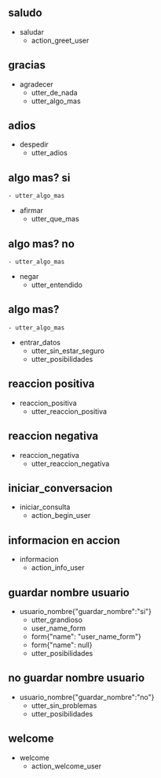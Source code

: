 ## saludo
* saludar
    - action_greet_user

## gracias
* agradecer
    - utter_de_nada
    - utter_algo_mas

## adios
* despedir
    - utter_adios

## algo mas? si
    - utter_algo_mas
* afirmar
    - utter_que_mas

## algo mas? no
    - utter_algo_mas
* negar
    - utter_entendido

## algo mas?
    - utter_algo_mas
* entrar_datos
    - utter_sin_estar_seguro
    - utter_posibilidades

## reaccion positiva
* reaccion_positiva
    - utter_reaccion_positiva

## reaccion negativa
* reaccion_negativa
    - utter_reaccion_negativa

## iniciar_conversacion
* iniciar_consulta
    - action_begin_user

## informacion en accion
* informacion
    - action_info_user

## guardar nombre usuario
* usuario_nombre{"guardar_nombre":"si"}
    - utter_grandioso
    - user_name_form
    - form{"name": "user_name_form"}
    - form{"name": null}
    - utter_posibilidades

## no guardar nombre usuario
* usuario_nombre{"guardar_nombre":"no"}
    - utter_sin_problemas
    - utter_posibilidades

## welcome
* welcome
    - action_welcome_user

    